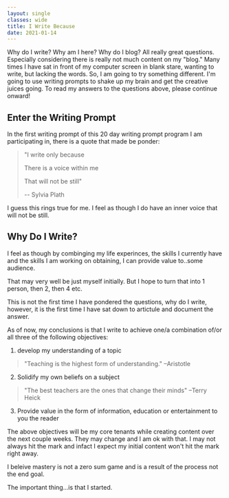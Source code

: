 ```yaml
---
layout: single
classes: wide
title: I Write Because
date: 2021-01-14
---
```

Why do I write? Why am I here? Why do I blog? All really great questions. Especially considering there is really not much content on my "blog." Many times I have sat in front of my computer screen in blank stare, wanting to write, but lacking the words. So, I am going to try something different. I'm going to use writing prompts to shake up my brain and get the creative juices going. To read my answers to the questions above, please continue onward!

## Enter the Writing Prompt
In the first writing prompt of this 20 day writing prompt program I am participating in, there is a quote that made be ponder:

> "I write only because
>
> There is a voice within me
>
> That will not be still"
>
>   -- Sylvia Plath

I guess this rings true for me. I feel as though I do have an inner voice that will not be still.


## Why Do I Write?
I feel as though by combinging my life experinces, the skills I currently have and the skills I am working on obtaining, I can provide value to..some audience.

That may very well be just myself initially. But I hope to turn that into 1 person, then 2, then 4 etc.

This is not the first time I have pondered the questions, why do I write, however, it is the first time I have sat down to artictule and document the answer.

As of now, my conclusions is that I write to achieve one/a combination of/or all three of the following objectives:

1) develop my understanding of a topic
    
> "Teaching is the highest form of understanding." –Aristotle

2) Solidify my own beliefs on a subject
    
> "The best teachers are the ones that change their minds" –Terry Heick

3) Provide value in the form of information, education or entertainment to you the reader


The above objectives will be my core tenants while creating content over the next couple weeks. They may change and I am ok with that. I may not always hit the mark and infact I expect my initial content won't hit the mark right away.

I beleive mastery is not a zero sum game and is a result of the process not the end goal.

The important thing...is that I started.
